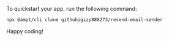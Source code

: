To quickstart your app, run the following command: 

```bash
npx @ampt/cli clone githubigizp888273/resend-email-sender
```

Happy coding!
